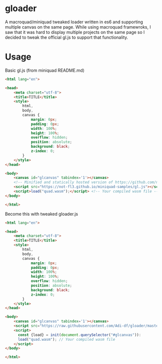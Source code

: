 # gloader
A macroquad/miniquad tweaked loader written in es6 and supporting multiple canvas on the same page.
While using macroquad framewroks, I saw that it was hard to display multiple projects on the same page so I decided to tweak the official gl.js to support that functionality.

# Usage
Basic gl.js (from miniquad README.md)
```html
<html lang="en">

<head>
    <meta charset="utf-8">
    <title>TITLE</title>
    <style>
        html,
        body,
        canvas {
            margin: 0px;
            padding: 0px;
            width: 100%;
            height: 100%;
            overflow: hidden;
            position: absolute;
            background: black;
            z-index: 0;
        }
    </style>
</head>

<body>
    <canvas id="glcanvas" tabindex='1'></canvas>
    <!-- Minified and statically hosted version of https://github.com/not-fl3/miniquad/blob/master/native/sapp-wasm/js/gl.js -->
    <script src="https://not-fl3.github.io/miniquad-samples/gl.js"></script>
    <script>load("quad.wasm");</script> <!-- Your compiled wasm file -->
</body>

</html>
```
Become this with tweaked gloader.js
```html
<html lang="en">

<head>
    <meta charset="utf-8">
    <title>TITLE</title>
    <style>
        html,
        body,
        canvas {
            margin: 0px;
            padding: 0px;
            width: 100%;
            height: 100%;
            overflow: hidden;
            position: absolute;
            background: black;
            z-index: 0;
        }
    </style>
</head>

<body>
    <canvas id="glcanvas" tabindex='1'></canvas>
    <script src="https://raw.githubusercontent.com/Adi-df/gloader/master/dist/gl.min.js"></script>
    <script>
      const {load} = init(document.querySelector("#glcanvas")):
      load("quad.wasm"); // Your compiled wasm file
    </script>
</body>

</html>
```
